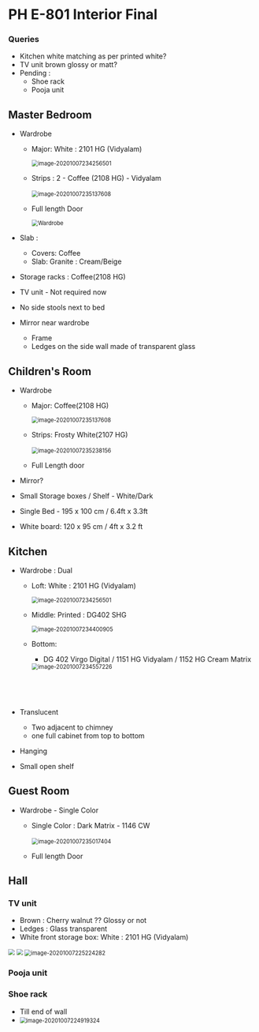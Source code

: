 # PH E-801 Interior Final



### Queries

- Kitchen white matching as per printed white?
- TV unit brown glossy or matt?
- Pending :
  - Shoe rack
  - Pooja unit

## Master Bedroom

- Wardrobe 

  - Major: White : 2101 HG (Vidyalam)

    <img src="assets\white-2101.png" alt="image-20201007234256501" style="zoom:80%;" />

  - Strips : 2 - Coffee (2108 HG) - Vidyalam

    ​	<img src="assets\cr-coffee.png" alt="image-20201007235137608" style="zoom:80%;" />

  - Full length Door

    <img src="assets\wardrobe-sliding-1.png" alt="Wardrobe" style="zoom:80%;" />

    

- Slab : 

  - Covers: Coffee
  - Slab: Granite : Cream/Beige

- Storage racks : Coffee(2108 HG)

- TV unit - Not required now

- No side stools next to bed

- Mirror near wardrobe

  - Frame
  - Ledges on the side wall made of transparent glass

## Children's Room

- Wardrobe

  - Major: Coffee(2108 HG)

    <img src="assets\cr-coffee.png" alt="image-20201007235137608" style="zoom:80%;" />

  - Strips: Frosty White(2107 HG)

    ​	<img src="assets\cr-fw.png" alt="image-20201007235238156" style="zoom:80%;" />

  - Full Length door

- Mirror?

- Small Storage boxes / Shelf - White/Dark

- Single Bed - 195 x 100 cm / 6.4ft x 3.3ft

- White board: 120 x 95 cm / 4ft x 3.2 ft

## Kitchen

- Wardrobe : Dual

  - Loft: White : 2101 HG (Vidyalam)

    <img src="assets\white-2101.png" alt="image-20201007234256501" style="zoom:80%;" />

  - Middle: Printed : DG402 SHG

    <img src="assets\kitchen-print.png" alt="image-20201007234400905" style="zoom:80%;" />

  - Bottom: 

    - DG 402 Virgo Digital / 1151 HG Vidyalam / 1152 HG Cream Matrix

    <img src="assets\kitchen-bottom-1.png" alt="image-20201007234557226" style="zoom:80%;" />

    ​	

    ​			

- Translucent

  - Two adjacent to chimney
  - one full cabinet from top to bottom

- Hanging 

- Small open shelf

## Guest Room

- Wardrobe - Single Color 

  - Single Color : Dark Matrix - 1146 CW 

    ​	<img src="assets\gr-3.png" alt="image-20201007235017404" style="zoom:80%;" />

    

  - Full length Door

## Hall

### TV unit

- Brown : Cherry walnut ?? Glossy or not
- Ledges : Glass transparent
- White front storage box: White : 2101 HG (Vidyalam)

<img src="assets\tv-unit-2.png" style="zoom:80%;" />



<img src="assets\tv-unit-6.png" style="zoom:80%;" />



<img src="assets\tv-unit.png" alt="image-20201007225224282" style="zoom:80%;" />

### Pooja unit

### Shoe rack 

- Till end of wall
- <img src="assets\shoe-rack.png" alt="image-20201007224919324" style="zoom:80%;" />

